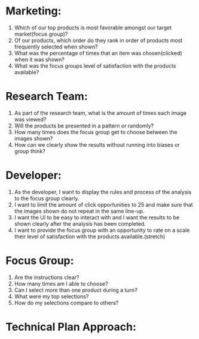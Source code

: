 # Marketing:
1. Which of our top products is most favorable amongst our target market(focus group)?
2. Of our products, which order do they rank in order of products most frequently selected when shown?
3. What was the percentage of times that an item was chosen(clicked) when it was shown?
4. What was the focus groups level of satisfaction with the products available?

# Research Team:
1. As part of the research team, what is the amount of times each image was viewed?
2. Will the products be presented in a pattern or randomly?
3. How many times does the focus group get to choose between the images shown?
4. How can we clearly show the results without running into biases or group think?

# Developer:
1. As the developer, I want to display the rules and process of the analysis to the focus group clearly.
2. I want to limit the amount of click opportunities to 25 and make sure that the images shown do not repeat in the same line-up.
3. I want the UI to be easy to interact with and I want the results to be shown clearly after the analysis has been completed.
4. I want to provide the focus group with an opportunity to rate on a scale their level of satisfaction with the products available.(stretch)

# Focus Group:
1. Are the instructions clear?
2. How many times am I able to choose?
3. Can I select more than one product during a turn?
4. What were my top selections?
5. How do my selections compare to others?

# Technical Plan Approach:
